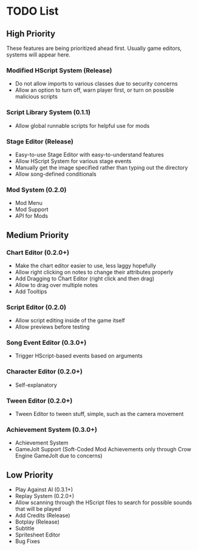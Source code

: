 # TODO List

## High Priority

These features are being prioritized ahead first.
Usually game editors, systems will appear here.

### Modified HScript System (Release)

* Do not allow imports to various classes due to security concerns
* Allow an option to turn off, warn player first, or turn on possible malicious scripts

### Script Library System (0.1.1)

* Allow global runnable scripts for helpful use for mods

### Stage Editor (Release)

* Easy-to-use Stage Editor with easy-to-understand features
* Allow HScript System for various stage events
* Manually get the image specified rather than typing out the directory
* Allow song-defined conditionals

### Mod System (0.2.0)

* Mod Menu
* Mod Support
* API for Mods

## Medium Priority

### Chart Editor (0.2.0+)

* Make the chart editor easier to use, less laggy hopefully
* Allow right clicking on notes to change their attributes properly
* Add Dragging to Chart Editor (right click and then drag)
* Allow to drag over multiple notes
* Add Tooltips

### Script Editor (0.2.0)

* Allow script editing inside of the game itself
* Allow previews before testing

### Song Event Editor (0.3.0+)

* Trigger HScript-based events based on arguments

### Character Editor (0.2.0+)

* Self-explanatory

### Tween Editor (0.2.0+)

* Tween Editor to tween stuff, simple, such as the camera movement

### Achievement System (0.3.0+)

* Achievement System
* GameJolt Support (Soft-Coded Mod Achievements only through Crow Engine GameJolt due to concerns)

## Low Priority

* Play Against AI (0.3.1+)
* Replay System (0.2.0+)
* Allow scanning through the HScript files to search for possible sounds that will be played
* Add Credits (Release)
* Botplay (Release)
* Subtitle
* Spritesheet Editor
* Bug Fixes
